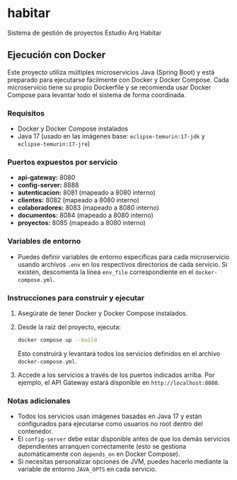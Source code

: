 # habitar
Sistema de gestión de proyectos Estudio Arq Habitar 

## Ejecución con Docker

Este proyecto utiliza múltiples microservicios Java (Spring Boot) y está preparado para ejecutarse fácilmente con Docker y Docker Compose. Cada microservicio tiene su propio Dockerfile y se recomienda usar Docker Compose para levantar todo el sistema de forma coordinada.

### Requisitos
- Docker y Docker Compose instalados
- Java 17 (usado en las imágenes base: `eclipse-temurin:17-jdk` y `eclipse-temurin:17-jre`)

### Puertos expuestos por servicio
- **api-gateway:** 8080
- **config-server:** 8888
- **autenticacion:** 8081 (mapeado a 8080 interno)
- **clientes:** 8082 (mapeado a 8080 interno)
- **colaboradores:** 8083 (mapeado a 8080 interno)
- **documentos:** 8084 (mapeado a 8080 interno)
- **proyectos:** 8085 (mapeado a 8080 interno)

### Variables de entorno
- Puedes definir variables de entorno específicas para cada microservicio usando archivos `.env` en los respectivos directorios de cada servicio. Si existen, descomenta la línea `env_file` correspondiente en el `docker-compose.yml`.

### Instrucciones para construir y ejecutar
1. Asegúrate de tener Docker y Docker Compose instalados.
2. Desde la raíz del proyecto, ejecuta:

   ```sh
   docker compose up --build
   ```

   Esto construirá y levantará todos los servicios definidos en el archivo `docker-compose.yml`.

3. Accede a los servicios a través de los puertos indicados arriba. Por ejemplo, el API Gateway estará disponible en `http://localhost:8080`.

### Notas adicionales
- Todos los servicios usan imágenes basadas en Java 17 y están configurados para ejecutarse como usuarios no root dentro del contenedor.
- El `config-server` debe estar disponible antes de que los demás servicios dependientes arranquen correctamente (esto se gestiona automáticamente con `depends_on` en Docker Compose).
- Si necesitas personalizar opciones de JVM, puedes hacerlo mediante la variable de entorno `JAVA_OPTS` en cada servicio.

